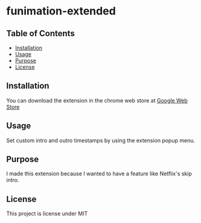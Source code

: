 # funimation-extended

## Table of Contents

- [Installation](#installation)
- [Usage](#usage)
- [Purpose](#Purpose)
- [License](#license)

## Installation

You can download the extension in the chrome web store at [Google Web Store](https://chrome.google.com/webstore/detail/funimation-extended/dgjjammnljkoaikdkchpagpklahibajf)

## Usage

Set custom intro and outro timestamps by using the extension popup menu.

## Purpose

I made this extension because I wanted to have a feature like Netflix's skip intro.

## License

This project is license under MIT
